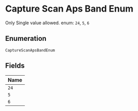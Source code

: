 
# Capture Scan Aps Band Enum

Only Single value allowed. enum: `24`, `5`, `6`

## Enumeration

`CaptureScanApsBandEnum`

## Fields

| Name |
|  --- |
| `24` |
| `5` |
| `6` |

